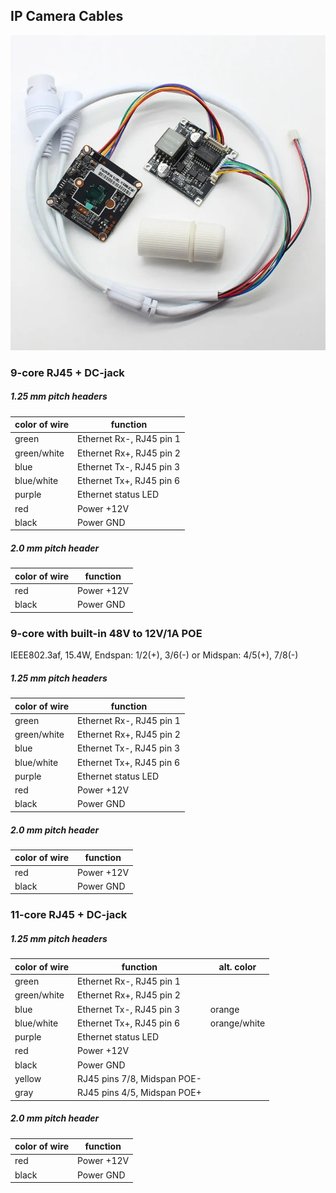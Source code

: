 IP Camera Cables
----------------

![](../../assets/images/ipc-ethernet-cable.jpg)

### 9-core RJ45 + DC-jack

##### 1.25 mm pitch headers

| color of wire | function                 |
|---------------|--------------------------|
| green         | Ethernet Rx-, RJ45 pin 1 |
| green/white   | Ethernet Rx+, RJ45 pin 2 |
| blue          | Ethernet Tx-, RJ45 pin 3 |
| blue/white    | Ethernet Tx+, RJ45 pin 6 |
| purple        | Ethernet status LED      |
| red           | Power +12V               |
| black         | Power GND                |

##### 2.0 mm pitch header

| color of wire | function   |
|---------------|------------|
| red           | Power +12V |
| black         | Power GND  |


### 9-core with built-in 48V to 12V/1A POE

IEEE802.3af, 15.4W, Endspan: 1/2(+), 3/6(-) or Midspan: 4/5(+), 7/8(-)

##### 1.25 mm pitch headers

| color of wire | function                 |
|---------------|--------------------------|
| green         | Ethernet Rx-, RJ45 pin 1 |
| green/white   | Ethernet Rx+, RJ45 pin 2 |
| blue          | Ethernet Tx-, RJ45 pin 3 |
| blue/white    | Ethernet Tx+, RJ45 pin 6 |
| purple        | Ethernet status LED      |
| red           | Power +12V               |
| black         | Power GND                |

##### 2.0 mm pitch header

| color of wire | function   |
|---------------|------------|
| red           | Power +12V |
| black         | Power GND  |

### 11-core RJ45 + DC-jack

##### 1.25 mm pitch headers

| color of wire | function                    | alt. color   |
|---------------|-----------------------------|--------------|
| green         | Ethernet Rx-, RJ45 pin 1    |              |
| green/white   | Ethernet Rx+, RJ45 pin 2    |              |
| blue          | Ethernet Tx-, RJ45 pin 3    | orange       |
| blue/white    | Ethernet Tx+, RJ45 pin 6    | orange/white |
| purple        | Ethernet status LED         |              |
| red           | Power +12V                  |              |
| black         | Power GND                   |              |
| yellow        | RJ45 pins 7/8, Midspan POE- |              |
| gray          | RJ45 pins 4/5, Midspan POE+ |              |

##### 2.0 mm pitch header

| color of wire | function   |
|---------------|------------|
| red           | Power +12V |
| black         | Power GND  |
